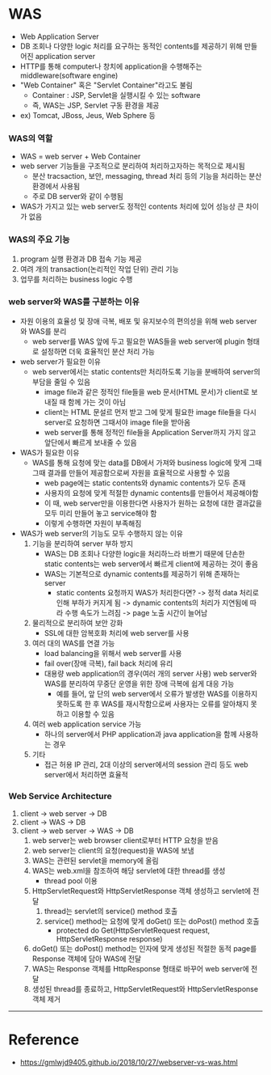# WAS

- Web Application Server
- DB 조회나 다양한 logic 처리를 요구하는 동적인 contents를 제공하기 위해 만들어진 application server
- HTTP를 통해 computer나 창치에 application을 수행해주는 middleware(software engine)
- "Web Container" 혹은 "Servlet Container"라고도 불림
	- Container : JSP, Servlet을 실행시킬 수 있는 software
	- 즉, WAS는 JSP, Servlet 구동 환경을 제공
- ex) Tomcat, JBoss, Jeus, Web Sphere 등

### WAS의 역할

- WAS = web server + Web Container
- web server 기능들을 구조적으로 분리하여 처리하고자하는 목적으로 제시됨
	- 분산 tracsaction, 보안, messaging, thread 처리 등의 기능을 처리하는 분산 환경에서 사용됨
	- 주로 DB server와 같이 수행됨
- WAS가 가지고 있는 web server도 정적인 contents 처리에 있어 성능상 큰 차이가 없음

### WAS의 주요 기능

1. program 실행 환경과 DB 접속 기능 제공
2. 여려 개의 transaction(논리적인 작업 단위) 관리 기능
3. 업무를 처리하는 business logic 수행

### web server와 WAS를 구분하는 이유

- 자원 이용의 효율성 및 장애 극복, 배포 및 유지보수의 편의성을 위해 web server와 WAS를 분리
	- web server를 WAS 앞에 두고 필요한 WAS들을 web server에 plugin 형태로 설정하면 더욱 효율적인 분산 처리 가능
- web server가 필요한 이유
	- web server에서는 static contents만 처리하도록 기능을 분배하여 server의 부담을 줄일 수 있음
		- image file과 같은 정적인 file들을 web 문서(HTML 문서)가 client로 보내질 때 함께 가는 것이 아님
		- client는 HTML 문설르 먼저 받고 그에 맞게 필요한 image file들을 다시 server로 요청하면 그때서야 image file을 받아옴
		- web server를 통해 정적인 file들을 Application Server까지 가지 않고 앞단에서 빠르게 보내줄 수 있음
- WAS가 필요한 이유
	- WAS를 통해 요청에 맞는 data를 DB에서 가져와 business logic에 맞게 그때그때 결과를 만들어 제공함으로써 자원을 효율적으로 사용할 수 있음
		- web page에는 static contents와 dynamic contents가 모두 존재
		- 사용자의 요청에 맞게 적절한 dynamic contents를 만들어서 제공해야함
		- 이 때, web server만을 이용한다면 사용자가 원하는 요청에 대한 결과값을 모두 미리 만들어 놓고 service해야 함
		- 이렇게 수행하면 자원이 부족해짐
- WAS가 web server의 기능도 모두 수행하지 않는 이유
	1. 기능을 분리하여 server 부하 방지
		- WAS는 DB 조회나 다양한 logic을 처리하느라 바쁘기 때문에 단손한 static contents는 web server에서 빠르게 client에 제공하는 것이 좋음
		- WAS는 기본적으로 dynamic contents를 제공하기 위해 존재하는 server
			- static contents 요청까지 WAS가 처리한다면? -> 정적 data 처리로 인해 부하가 커지게 됨 -> dynamic contents의 처리가 지연됨에 따라 수행 속도가 느려짐 -> page 노출 시간이 늘어남
	2. 물리적으로 분리하여 보안 강화
		- SSL에 대한 암복호화 처리에 web server를 사용
	3. 여러 대의 WAS를 연결 가능
		- load balancing을 위해서 web server를 사용
		- fail over(장애 극복), fail back 처리에 유리
		- 대용량 web application의 경우(여러 개의 server 사용) web server와 WAS를 분리하여 무중단 운영을 위한 장애 극복에 쉽게 대응 가능
			- 예를 들어, 앞 단의 web server에서 오류가 발생한 WAS를 이용하지 못하도록 한 후 WAS를 재시작함으로써 사용자는 오류를 알아채지 못하고 이용할 수 있음
	4. 여러 web application service 가능
		- 하나의 server에서 PHP application과 java application을 함께 사용하는 경우
	5. 기타
		- 접근 허용 IP 관리, 2대 이상의 server에서의 session 관리 등도 web server에서 처리하면 효율적

### Web Service Architecture

1. client -> web server -> DB
2. client -> WAS -> DB
3. client -> web server -> WAS -> DB
	1. web server는 web browser client로부터 HTTP 요청을 받음
	2. web server는 client의 요청(request)을 WAS에 보냄
	3. WAS는 관련된 servlet을 memory에 올림
	4. WAS는 web.xml을 참조하여 해당 servlet에 대한 thread를 생성
		- thread pool 이용
	5. HttpServletRequest와 HttpServletResponse 객체 생성하고 servlet에 전달
		1. thread는 servlet의 service() method 호출
		2. service() method는 요청에 맞게 doGet() 또는 doPost() method 호출
			- protected do Get(HttpServletRequest request, HttpServletResponse response)
	6. doGet() 또는 doPost() method는 인자에 맞게 생성된 적절한 동적 page를 Response 객체에 담아 WAS에 전달
	7. WAS는 Response 객체를 HttpResponse 형태로 바꾸어 web server에 전달
	8. 생성된 thread를 종료하고, HttpServletRequest와 HttpServletResponse 객체 제거

---

# Reference

- https://gmlwjd9405.github.io/2018/10/27/webserver-vs-was.html
